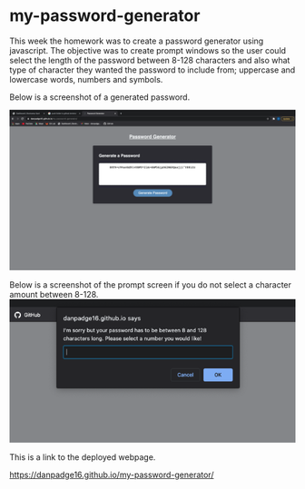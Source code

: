 # my-password-generator

This week the homework was to create a password generator using javascript. The objective was to create prompt windows so the user could select the length of the password between 8-128 characters and also what type of character they wanted the password to include from; uppercase and lowercase words, numbers and symbols.

Below is a screenshot of a generated password.

![Screenshot](password.png)

Below is a screenshot of the prompt screen if you do not select a character amount between 8-128.
![Screenshot](password2.png)

This is a link to the deployed webpage.

https://danpadge16.github.io/my-password-generator/
